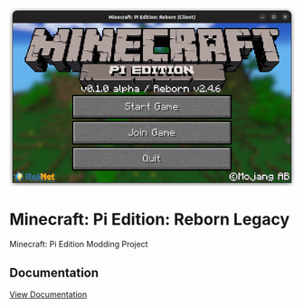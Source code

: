 <p align="center">
    <img alt="Start Screen" src="images/start.png">
</p>

# Minecraft: Pi Edition: Reborn Legacy
Minecraft: Pi Edition Modding Project

## Documentation
[View Documentation](docs/README.md)
